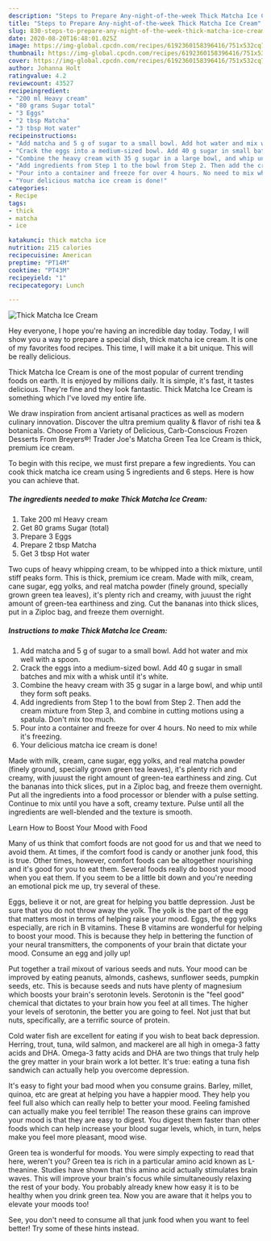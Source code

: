 ```yaml
---
description: "Steps to Prepare Any-night-of-the-week Thick Matcha Ice Cream"
title: "Steps to Prepare Any-night-of-the-week Thick Matcha Ice Cream"
slug: 830-steps-to-prepare-any-night-of-the-week-thick-matcha-ice-cream
date: 2020-08-20T16:48:01.025Z
image: https://img-global.cpcdn.com/recipes/6192360158396416/751x532cq70/thick-matcha-ice-cream-recipe-main-photo.jpg
thumbnail: https://img-global.cpcdn.com/recipes/6192360158396416/751x532cq70/thick-matcha-ice-cream-recipe-main-photo.jpg
cover: https://img-global.cpcdn.com/recipes/6192360158396416/751x532cq70/thick-matcha-ice-cream-recipe-main-photo.jpg
author: Johanna Holt
ratingvalue: 4.2
reviewcount: 43527
recipeingredient:
- "200 ml Heavy cream"
- "80 grams Sugar total"
- "3 Eggs"
- "2 tbsp Matcha"
- "3 tbsp Hot water"
recipeinstructions:
- "Add matcha and 5 g of sugar to a small bowl. Add hot water and mix well with a spoon."
- "Crack the eggs into a medium-sized bowl. Add 40 g sugar in small batches and mix with a whisk until it&#39;s white."
- "Combine the heavy cream with 35 g sugar in a large bowl, and whip until they form soft peaks."
- "Add ingredients from Step 1 to the bowl from Step 2. Then add the cream mixture from Step 3, and combine in cutting motions using a spatula. Don&#39;t mix too much."
- "Pour into a container and freeze for over 4 hours. No need to mix while it&#39;s freezing."
- "Your delicious matcha ice cream is done!"
categories:
- Recipe
tags:
- thick
- matcha
- ice

katakunci: thick matcha ice 
nutrition: 215 calories
recipecuisine: American
preptime: "PT14M"
cooktime: "PT43M"
recipeyield: "1"
recipecategory: Lunch

---
```



![Thick Matcha Ice Cream](https://img-global.cpcdn.com/recipes/6192360158396416/751x532cq70/thick-matcha-ice-cream-recipe-main-photo.jpg)

Hey everyone, I hope you're having an incredible day today. Today, I will show you a way to prepare a special dish, thick matcha ice cream. It is one of my favorites food recipes. This time, I will make it a bit unique. This will be really delicious.

Thick Matcha Ice Cream is one of the most popular of current trending foods on earth. It is enjoyed by millions daily. It is simple, it's fast, it tastes delicious. They're fine and they look fantastic. Thick Matcha Ice Cream is something which I've loved my entire life.

We draw inspiration from ancient artisanal practices as well as modern culinary innovation. Discover the ultra premium quality &amp; flavor of rishi tea &amp; botanicals. Choose From a Variety of Delicious, Carb-Conscious Frozen Desserts From Breyers®! Trader Joe&#39;s Matcha Green Tea Ice Cream is thick, premium ice cream.


To begin with this recipe, we must first prepare a few ingredients. You can cook thick matcha ice cream using 5 ingredients and 6 steps. Here is how you can achieve that.

<!--inarticleads1-->

##### The ingredients needed to make Thick Matcha Ice Cream:

1. Take 200 ml Heavy cream
1. Get 80 grams Sugar (total)
1. Prepare 3 Eggs
1. Prepare 2 tbsp Matcha
1. Get 3 tbsp Hot water


Two cups of heavy whipping cream, to be whipped into a thick mixture, until stiff peaks form. This is thick, premium ice cream. Made with milk, cream, cane sugar, egg yolks, and real matcha powder (finely ground, specially grown green tea leaves), it&#39;s plenty rich and creamy, with juuust the right amount of green-tea earthiness and zing. Cut the bananas into thick slices, put in a Ziploc bag, and freeze them overnight. 

<!--inarticleads2-->

##### Instructions to make Thick Matcha Ice Cream:

1. Add matcha and 5 g of sugar to a small bowl. Add hot water and mix well with a spoon.
1. Crack the eggs into a medium-sized bowl. Add 40 g sugar in small batches and mix with a whisk until it&#39;s white.
1. Combine the heavy cream with 35 g sugar in a large bowl, and whip until they form soft peaks.
1. Add ingredients from Step 1 to the bowl from Step 2. Then add the cream mixture from Step 3, and combine in cutting motions using a spatula. Don&#39;t mix too much.
1. Pour into a container and freeze for over 4 hours. No need to mix while it&#39;s freezing.
1. Your delicious matcha ice cream is done!


Made with milk, cream, cane sugar, egg yolks, and real matcha powder (finely ground, specially grown green tea leaves), it&#39;s plenty rich and creamy, with juuust the right amount of green-tea earthiness and zing. Cut the bananas into thick slices, put in a Ziploc bag, and freeze them overnight. Put all the ingredients into a food processor or blender with a pulse setting. Continue to mix until you have a soft, creamy texture. Pulse until all the ingredients are well-blended and the texture is smooth. 

Learn How to Boost Your Mood with Food


Many of us think that comfort foods are not good for us and that we need to avoid them. At times, if the comfort food is candy or another junk food, this is true. Other times, however, comfort foods can be altogether nourishing and it's good for you to eat them. Several foods really do boost your mood when you eat them. If you seem to be a little bit down and you're needing an emotional pick me up, try several of these.

Eggs, believe it or not, are great for helping you battle depression. Just be sure that you do not throw away the yolk. The yolk is the part of the egg that matters most in terms of helping raise your mood. Eggs, the egg yolks especially, are rich in B vitamins. These B vitamins are wonderful for helping to boost your mood. This is because they help in bettering the function of your neural transmitters, the components of your brain that dictate your mood. Consume an egg and jolly up!

Put together a trail mixout of various seeds and nuts. Your mood can be improved by eating peanuts, almonds, cashews, sunflower seeds, pumpkin seeds, etc. This is because seeds and nuts have plenty of magnesium which boosts your brain's serotonin levels. Serotonin is the "feel good" chemical that dictates to your brain how you feel at all times. The higher your levels of serotonin, the better you are going to feel. Not just that but nuts, specifically, are a terrific source of protein.

Cold water fish are excellent for eating if you wish to beat back depression. Herring, trout, tuna, wild salmon, and mackerel are all high in omega-3 fatty acids and DHA. Omega-3 fatty acids and DHA are two things that truly help the grey matter in your brain work a lot better. It's true: eating a tuna fish sandwich can actually help you overcome depression. 

It's easy to fight your bad mood when you consume grains. Barley, millet, quinoa, etc are great at helping you have a happier mood. They help you feel full also which can really help to better your mood. Feeling famished can actually make you feel terrible! The reason these grains can improve your mood is that they are easy to digest. You digest them faster than other foods which can help increase your blood sugar levels, which, in turn, helps make you feel more pleasant, mood wise.

Green tea is wonderful for moods. You were simply expecting to read that here, weren't you? Green tea is rich in a particular amino acid known as L-theanine. Studies have shown that this amino acid actually stimulates brain waves. This will improve your brain's focus while simultaneously relaxing the rest of your body. You probably already knew how easy it is to be healthy when you drink green tea. Now you are aware that it helps you to elevate your moods too!

See, you don't need to consume all that junk food when you want to feel better! Try  some  of  these  hints  instead.

